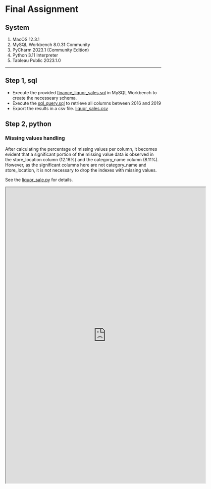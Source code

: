 # Final Assignment

## System
1. MacOS 12.3.1
2. MySQL Workbench 8.0.31 Community
3. PyCharm 2023.1 (Community Edition)
4. Python 3.11 Interpreter
5. Tableau Public 2023.1.0

---

## Step 1, sql

- Execute the provided [finance_liquor_sales.sql](https://github.com/Workearly/Final-Assignment/blob/main/finance_liquor_sales.sql) in MySQL Workbench to create the necesseary schema.
- Execute the [sql_query.sql](https://github.com/fdiamant/workearly_final_assignment/blob/main/sql_query.sql) to retrieve all columns between 2016 and 2019
- Export the results in a csv file. [liquor_sales.csv](https://github.com/fdiamant/workearly_final_assignment/blob/main/liquor_sales.csv)

## Step 2, python

### Missing values handling

After calculating the percentage of missing values per column, it becomes evident that a significant portion of the missing value data is observed in the store_location column (12.16%) and the category_name column (8.11%). However, as the significant columns here are not category_name and store_location, it is not necessary to drop the indexes with missing values.

See the [liquor_sale.py](https://github.com/fdiamant/workearly_final_assignment/blob/main/liquor_sales.py) for details.


<iframe src="https://public.tableau.com/views/WorkearlyAssignment_16812725658960/Salesdashboard?:language=en-GB&publish=yes&:display_count=n&:origin=viz_share_link"
 width="645" height="955"></iframe>